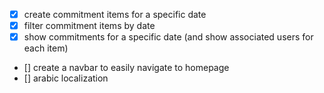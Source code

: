 - [x] create commitment items for a specific date
- [x] filter commitment items by date 
- [x] show commitments for a specific date (and show associated users for each item)

- [] create a navbar to easily navigate to homepage
- [] arabic localization
